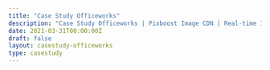 ```yaml
---
title: "Case Study Officeworks"
description: "Case Study Officeworks | Pixboost Image CDN | Real-time Image Processing Platform"
date: 2021-03-31T00:00:00Z
draft: false
layout: casestudy-officeworks
type: casestudy
---
```



